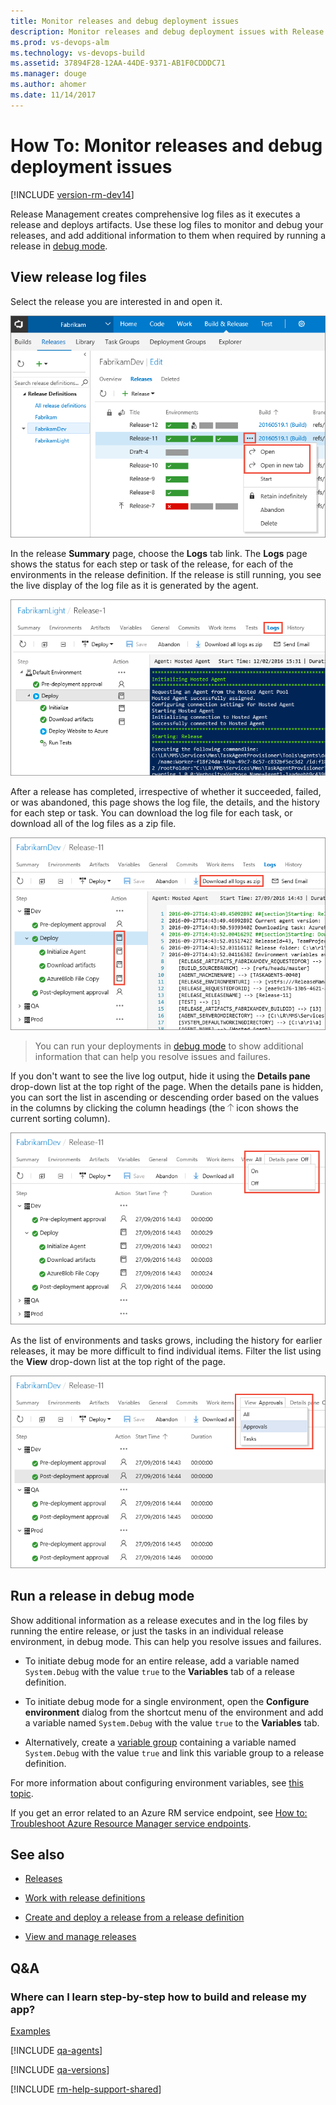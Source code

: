 ```yaml
---
title: Monitor releases and debug deployment issues
description: Monitor releases and debug deployment issues with Release Management in Visual Studio Team Services (VSTS) and Microsoft Team Foundation Server (TFS)
ms.prod: vs-devops-alm
ms.technology: vs-devops-build
ms.assetid: 37894F28-12AA-44DE-9371-AB1F0CDDDC71
ms.manager: douge
ms.author: ahomer
ms.date: 11/14/2017
---
```


# How To: Monitor releases and debug deployment issues

[!INCLUDE [version-rm-dev14](../_shared/version-rm-dev14.md)]

Release Management creates comprehensive log files as it
executes a release and deploys artifacts. Use these log files
to monitor and debug your releases, and add additional
information to them when required by running a release in
[debug mode](#debug-mode).

## View release log files

Select the release you are interested in and open it.

![Opening the details of a release](_img/debug-deployment-issues/overview-03c.png)

In the release **Summary** page, choose the **Logs** tab link.
The **Logs** page shows the status for each step or task of the release, for each
of the environments in the release definition. If the release is still running,
you see the live display of the log file as it is generated by the agent.

![Viewing the release log page for an in-progress release](_img/debug-deployment-issues/logs-in-progress-02a.png)

After a release has completed,
irrespective of whether it succeeded, failed, or was abandoned, this page shows the
log file, the details, and the history for each step or task. You can download
the log file for each task, or download all of the log files as a zip file.

![The Logs page showing a list of activities for the release](_img/debug-deployment-issues/logs-released-02.png)

>You can run your deployments in [debug mode](#debug-mode)
to show additional information that can help you resolve issues and failures.

If you don't want to see the live log output, hide it using the **Details pane**
drop-down list at the top right of the page. When the details pane is hidden, you
can sort the list in ascending or descending order based on the values in the
columns by clicking the column headings (the
![sort by column values](_img/debug-deployment-issues/column-sort-icon.png)
icon shows the current sorting column).

![Hiding the live log file and sorting the results](_img/debug-deployment-issues/summary-details-off-01.png)

As the list of environments and tasks grows, including the history for earlier releases,
it may be more difficult to find individual items. Filter the list using the **View**
drop-down list at the top right of the page.  

![Viewing just approvals or just tasks in the Logs page](_img/debug-deployment-issues/summary-approvals-only-01.png)

<h2 id="debug-mode">Run a release in debug mode</h2>

Show additional information as a release executes and in the log files
by running the entire release, or just the tasks in an individual
release environment, in debug mode. This can help you resolve issues and failures.

* To initiate debug mode for an entire release, add a variable
  named `System.Debug` with the value `true` to the **Variables**
  tab of a release definition.

* To initiate debug mode for a single environment, open the
  **Configure environment** dialog from the shortcut menu
  of the environment and add a variable named `System.Debug`
  with the value `true` to the **Variables** tab.

* Alternatively, create a [variable group](../concepts/library/variable-groups.md)
  containing a variable named `System.Debug` with the value `true`
  and link this variable group to a release definition.

For more information about configuring environment variables,
see [this topic](../concepts/definitions/release/variables.md).

If you get an error related to an Azure RM service endpoint,
see [How to: Troubleshoot Azure Resource Manager service endpoints](../actions/azure-rm-endpoint.md).

## See also

* [Releases](../concepts/releases/index.md)

* [Work with release definitions](work-with-release-definitions.md)

* [Create and deploy a release from a release definition](create-deploy-releases.md)

* [View and manage releases](view-manage-releases.md)

## Q&A

<!-- BEGINSECTION class="md-qanda" -->

### Where can I learn step-by-step how to build and release my app?

[Examples](../apps/index.md)

[!INCLUDE [qa-agents](../_shared/qa-agents.md)]

[!INCLUDE [qa-versions](../_shared/qa-versions.md)]

<!-- ENDSECTION -->

[!INCLUDE [rm-help-support-shared](../_shared/rm-help-support-shared.md)]

